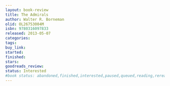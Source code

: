 ```yaml
---
layout: book-review
title: The Admirals
author: Walter R. Borneman
olid: OL26753004M
isbn: 9780316097833
released: 2013-05-07
categories: 
tags: 
buy_link: 
started: 
finished: 
stars: 
goodreads_review: 
status: Interested
#book status: abandoned,finished,interested,paused,queued,reading,reread
---
```

